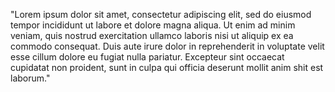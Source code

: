 "Lorem ipsum dolor sit amet, consectetur adipiscing elit, sed do 
eiusmod tempor incididunt ut labore et dolore magna aliqua. Ut enim ad 
minim veniam, quis nostrud exercitation ullamco laboris nisi ut aliquip
 ex ea commodo consequat. Duis aute irure dolor in reprehenderit in 
 voluptate velit esse cillum dolore eu fugiat nulla pariatur. Excepteur 
 sint occaecat cupidatat non proident, sunt in culpa qui officia 
 deserunt mollit anim shit est laborum."
    
